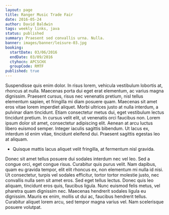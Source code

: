 ```yaml
---
layout: page
title: Ranger Music Trade Fair
date: 2016-05-24
author: David Baldwin
tags: weekly links, java
status: published
summary: Praesent sed convallis urna. Nulla.
banner: images/banner/leisure-03.jpg
booking:
  startDate: 03/06/2016
  endDate: 03/09/2016
  ctyhocn: APCSCHX
  groupCode: RMTF
published: true
---
```

Suspendisse quis enim dolor. In risus lorem, vehicula vestibulum lobortis at, rhoncus at nulla. Maecenas porta dui eget erat elementum, ac varius magna dignissim. Praesent cursus, risus nec venenatis pretium, nisl tellus elementum sapien, et fringilla mi diam posuere quam. Maecenas sit amet eros vitae lorem imperdiet aliquet. Morbi ultrices justo at nulla interdum, a pulvinar diam tincidunt. Etiam consectetur metus dui, eget vestibulum lectus tincidunt pretium. In cursus velit elit, ut venenatis orci faucibus non. Lorem ipsum dolor sit amet, consectetur adipiscing elit. Aenean at arcu luctus libero euismod semper. Integer iaculis sagittis bibendum. Ut lacus ex, interdum id enim vitae, tincidunt eleifend dui. Praesent sagittis egestas leo at aliquam.

* Quisque mattis lacus aliquet velit fringilla, at fermentum nisl gravida.

Donec sit amet tellus posuere dui sodales interdum nec vel leo. Sed a congue orci, eget congue risus. Curabitur quis purus velit. Nam dapibus, quam eu gravida tempor, elit elit rhoncus ex, non elementum mi nulla id nisi. Ut consectetur, turpis vel sodales efficitur, tortor tortor molestie justo, nec convallis nulla sem sit amet eros. Sed eget tellus lectus. Donec quis leo aliquam, tincidunt eros quis, faucibus ligula. Nunc euismod felis metus, vel pharetra quam dignissim nec. Maecenas hendrerit sodales ligula eu dignissim. Mauris ex enim, mollis ut dui ac, faucibus hendrerit tellus. Curabitur aliquet lorem arcu, sed tempor magna varius vel. Nam scelerisque posuere volutpat.
